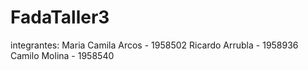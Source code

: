 # FadaTaller3
integrantes: 
  Maria Camila Arcos - 1958502 
  Ricardo Arrubla - 1958936 
  Camilo Molina - 1958540
